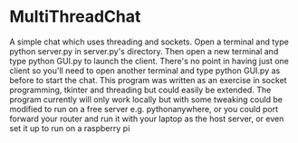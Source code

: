 # MultiThreadChat
A simple chat which uses threading and sockets. Open a terminal and type python server.py in server.py's directory. Then open a new terminal and type python GUI.py to launch the client. There's no point in having just one client so you'll need to open another terminal and type python GUI.py as before to start the chat. This program was written as an exercise in socket programming, tkinter and threading but could easily be extended. The program currently will only work locally but with some tweaking could be modified to run on a free server e.g. pythonanywhere, or you could port forward your router and run it with your laptop as the host server, or even set it up to run on a raspberry pi
